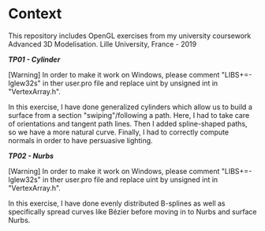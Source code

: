 # Context

This repository includes OpenGL exercises from my university coursework Advanced 3D Modelisation.
Lille University, France - 2019

***TP01 - Cylinder***

[Warning] In order to make it work on Windows, please comment "LIBS+=-lglew32s" in ther user.pro file and replace uint by unsigned int in "VertexArray.h".

In this exercise, I have done generalized cylinders which allow us to build a surface from a section "swiping"/following a path. Here, I had to take care of orientations and tangent path lines.
Then I added spline-shaped paths, so we have a more natural curve.
Finally, I had to correctly compute normals in order to have persuasive lighting.

***TP02 - Nurbs***

[Warning] In order to make it work on Windows, please comment "LIBS+=-lglew32s" in ther user.pro file and replace uint by unsigned int in "VertexArray.h".

In this exercise, I have done evenly distributed B-splines as well as specifically spread curves like Bézier before moving in to Nurbs and surface Nurbs.
